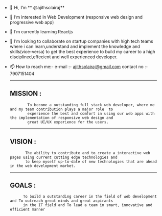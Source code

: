 - 👋 Hi, I’m ** @ajithsolairaj**

- 👀 I’m interested in Web Development (responsive web design and progressive web app)

- 🌱 I’m currently learning Reactjs

- 💞️ I’m looking to collaborate on startup companies with high tech teams where i can learn,understand and implement 
      the knowledge and skills(vice-versa) to get the best experience to build my career to a high disciplined,effecient
      and well experienced developer.

- 📫 How to reach me:-
      e-mail :- ajithsolairaj@gmail.com
      contact no :- 7907151404


    -------
    MISSION : 
    -------
              To become a outstanding full stack web developer, where me and my team contribution plays a major role  to 
              experience the best and comfort in using our web apps with the implementation of responsive web design and 
              great UI/UX experience for the users.
              
   ------
   VISION :
   ------
             The ability to contribute and to create a interactive web pages using current cutting edge technologies and
             to keep myself up-to-date of new technologies that are ahead in the web development market.
             
   -----
   GOALS :
   -----
            To build a outstanding career in the field of web development and To outreach great minds and great aspirants 
            in the IT field and To lead a team in smart, innovative and efficient manner
           
